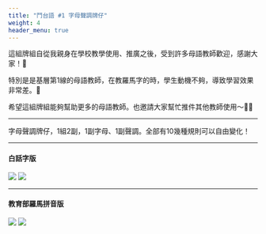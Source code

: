 ```yaml
---
title: "鬥台語 #1 字母聲調牌仔"
weight: 4
header_menu: true
---
```


這組牌組自從我親身在學校教學使用、推廣之後，受到許多母語教師歡迎，感謝大家！🙏

特別是是基層第1線的母語教師，在教羅馬字的時，學生動機不夠，導致學習效果非常差。🫠

希望這組牌組能夠幫助更多的母語教師。也邀請大家幫忙推件其他教師使用～🚀🚀

---

字母聲調牌仔，1組2副，1副字母、1副聲調。全部有10幾種規則可以自由變化！

---

#### 白話字版

![](images/paia1_poj_jibo.jpg)
![](images/paia1_poj_sianntiau.jpg)

---

#### 教育部羅馬拼音版

![](images/paia1_kip_jibo.jpg)
![](images/paia1_kip_sianntiau.jpg)
